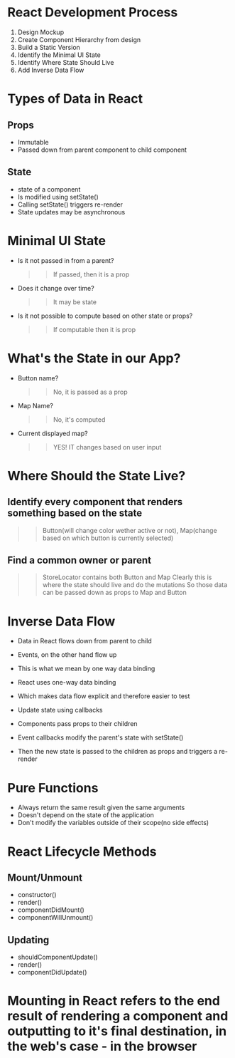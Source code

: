 # React Development Process

1. Design Mockup
2. Create Component Hierarchy from design
3. Build a Static Version
4. Identify the Minimal UI State
5. Identify Where State Should Live
6. Add Inverse Data Flow

# Types of Data in React

## Props

- Immutable
- Passed down from parent component to child component

## State

- state of a component
- Is modified using setState()
- Calling setState() triggers re-render
- State updates may be asynchronous

# Minimal UI State

- Is it not passed in from a parent?

  > > If passed, then it is a prop

- Does it change over time?

  > > It may be state

- Is it not possible to compute based on other state or props?
  > > If computable then it is prop

# What's the State in our App?

- Button name?

  > > No, it is passed as a prop

- Map Name?

  > > No, it's computed

- Current displayed map?
  > > YES! IT changes based on user input

# Where Should the State Live?

## Identify every component that renders something based on the state

> > Button(will change color wether active or not), Map(change based on which button is currently selected)

## Find a common owner or parent

> > StoreLocator contains both Button and Map
> > Clearly this is where the state should live and do the mutations
> > So those data can be passed down as props to Map and Button

# Inverse Data Flow

- Data in React flows down from parent to child
- Events, on the other hand flow up
- This is what we mean by one way data binding

- React uses one-way data binding
- Which makes data flow explicit and therefore easier to test
- Update state using callbacks

- Components pass props to their children
- Event callbacks modify the parent's state with setState()
- Then the new state is passed to the children as props and triggers a re-render

# Pure Functions

- Always return the same result given the same arguments
- Doesn't depend on the state of the application
- Don't modify the variables outside of their scope(no side effects)

# React Lifecycle Methods

## Mount/Unmount

- constructor()
- render()
- componentDidMount()
- componentWillUnmount()

## Updating

- shouldComponentUpdate()
- render()
- componentDidUpdate()

# Mounting in React refers to the end result of rendering a component and outputting to it's final destination, in the web's case - in the browser